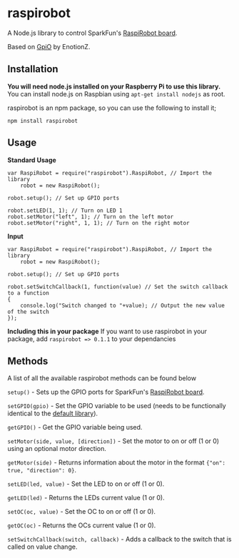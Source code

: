 # raspirobot
A Node.js library to control SparkFun's [RaspiRobot board](https://www.sparkfun.com/products/11561).

Based on [GpiO](https://github.com/EnotionZ/GpiO) by EnotionZ.

## Installation
**You will need node.js installed on your Raspberry Pi to use this library.**
You can install node.js on Raspbian using `apt-get install nodejs` as root.

raspirobot is an npm package, so you can use the following to install it;

	npm install raspirobot
	
## Usage
**Standard Usage**

	var RaspiRobot = require("raspirobot").RaspiRobot, // Import the library
	    robot = new RaspiRobot();
	
	robot.setup(); // Set up GPIO ports
	
	robot.setLED(1, 1); // Turn on LED 1
	robot.setMotor("left", 1); // Turn on the left motor
	robot.setMotor("right", 1, 1); // Turn on the right motor

**Input**

	var RaspiRobot = require("raspirobot").RaspiRobot, // Import the library
	    robot = new RaspiRobot();
	
	robot.setup(); // Set up GPIO ports
	
	robot.setSwitchCallback(1, function(value) // Set the switch callback to a function
	{
		console.log("Switch changed to "+value); // Output the new value of the switch
	});
	
**Including this in your package**
If you want to use raspirobot in your package, add `raspirobot => 0.1.1` to your dependancies

## Methods
A list of all the available raspirobot methods can be found below

`setup()` - Sets up the GPIO ports for SparkFun's [RaspiRobot board](https://www.sparkfun.com/products/11561).

`setGPIO(gpio)` - Set the GPIO variable to be used (needs to be functionally identical to the [default library](https://github.com/EnotionZ/GpiO)).

`getGPIO()` - Get the GPIO variable being used.

`setMotor(side, value, [direction])` - Set the motor to on or off (1 or 0) using an optional motor direction.

`getMotor(side)` - Returns information about the motor in the format `{"on": true, "direction": 0}`.

`setLED(led, value)` - Set the LED to on or off (1 or 0).

`getLED(led)` - Returns the LEDs current value (1 or 0).

`setOC(oc, value)` - Set the OC to on or off (1 or 0).

`getOC(oc)` - Returns the OCs current value (1 or 0).

`setSwitchCallback(switch, callback)` - Adds a callback to the switch that is called on value change.
